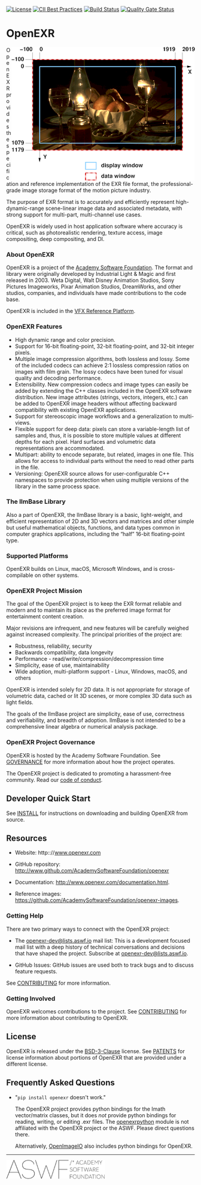 [![License](https://img.shields.io/github/license/AcademySoftwareFoundation/openexr)](LICENSE.md)
[![CII Best Practices](https://bestpractices.coreinfrastructure.org/projects/2799/badge)](https://bestpractices.coreinfrastructure.org/projects/2799)
[![Build Status](https://dev.azure.com/academysoftwarefoundation/Academy%20Software%20Foundation/_apis/build/status/academysoftwarefoundation.openexr)](https://dev.azure.com/academysoftwarefoundation/Academy%20Software%20Foundation/_build?definitionId=4&_a=summary)
[![Quality Gate Status](https://sonarcloud.io/api/project_badges/measure?project=AcademySoftwareFoundation_openexr&metric=alert_status)](https://sonarcloud.io/dashboard?id=AcademySoftwareFoundation_openexr)

# OpenEXR

<img align="right" src="/OpenEXR/doc/images/windowExample1.png">

OpenEXR provides the specification and reference implementation of the
EXR file format, the professional-grade image storage format of the
motion picture industry.

The purpose of EXR format is to accurately and efficiently represent
high-dynamic-range scene-linear image data and associated metadata,
with strong support for multi-part, multi-channel use cases.

OpenEXR is widely used in host application software where accuracy is
critical, such as photorealistic rendering, texture access, image
compositing, deep compositing, and DI.

### About OpenEXR

OpenEXR is a project of the [Academy Software
Foundation](https://www.aswf.io).  The format and library were
originally developed by Industrial Light & Magic and first released
in 2003.  Weta Digital, Walt Disney Animation Studios, Sony Pictures
Imageworks, Pixar Animation Studios, DreamWorks, and other studios,
companies, and individuals have made contributions to the code base.

OpenEXR is included in the [VFX Reference
Platform](https://vfxplatform.com).

### OpenEXR Features

* High dynamic range and color precision.
* Support for 16-bit floating-point, 32-bit floating-point, and
  32-bit integer pixels.
* Multiple image compression algorithms, both lossless and lossy. Some of
  the included codecs can achieve 2:1 lossless compression ratios on images with film grain.  The lossy codecs have been tuned for visual quality and decoding performance.
* Extensibility. New compression codecs and image types can easily be added
  by extending the C++ classes included in the OpenEXR software distribution.
  New image attributes (strings, vectors, integers, etc.) can be added to
  OpenEXR image headers without affecting backward compatibility with existing OpenEXR applications. 
* Support for stereoscopic image workflows and a generalization
  to multi-views.
* Flexible support for deep data: pixels can store a variable-length list
  of samples and, thus, it is possible to store multiple values at different depths for each pixel. Hard surfaces and volumetric data representations are accommodated.
* Multipart: ability to encode separate, but related, images in one file.
  This allows for access to individual parts without the need to read other parts in the file.
* Versioning: OpenEXR source allows for user-configurable C++
  namespaces to provide protection when using multiple versions of the
  library in the same process space.

### The IlmBase Library

Also a part of OpenEXR, the IlmBase library is a basic, light-weight,
and efficient representation of 2D and 3D vectors and matrices and
other simple but useful mathematical objects, functions, and data
types common in computer graphics applications, including the “half”
16-bit floating-point type. 

### Supported Platforms

OpenEXR builds on Linux, macOS, Microsoft Windows, and is
cross-compilable on other systems.

### OpenEXR Project Mission

The goal of the OpenEXR project is to keep the EXR format reliable and
modern and to maintain its place as the preferred image format for
entertainment content creation. 

Major revisions are infrequent, and new features will be carefully
weighed against increased complexity.  The principal priorities of the
project are:

* Robustness, reliability, security
* Backwards compatibility, data longevity
* Performance - read/write/compression/decompression time
* Simplicity, ease of use, maintainability
* Wide adoption, multi-platform support - Linux, Windows, macOS, and others

OpenEXR is intended solely for 2D data. It is not appropriate for
storage of volumetric data, cached or lit 3D scenes, or more complex
3D data such as light fields.

The goals of the IlmBase project are simplicity, ease of use,
correctness and verifiability, and breadth of adoption. IlmBase is not
intended to be a comprehensive linear algebra or numerical analysis
package.

### OpenEXR Project Governance

OpenEXR is hosted by the Academy Software Foundation. See
[GOVERNANCE](GOVERNANCE.md) for more information about how the project
operates.

The OpenEXR project is dedicated to promoting a harassment-free
community. Read our [code of conduct](CODE_OF_CONDUCT.md).

## Developer Quick Start

See [INSTALL](INSTALL.md) for instructions on downloading and building OpenEXR
from source.

## Resources

* Website: http:://www.openexr.com

* GitHub repository: http://www.github.com/AcademySoftwareFoundation/openexr

* Documentation: http://www.openexr.com/documentation.html.

* Reference images: https://github.com/AcademySoftwareFoundation/openexr-images.

### Getting Help

There are two primary ways to connect with the OpenEXR project:

* The openexr-dev@lists.aswf.io mail list: This is a development
  focused mail list with a deep history of technical conversations and decisions that have shaped the project. Subscribe at
  [openexr-dev@lists.aswf.io](https://lists.aswf.io/g/openexr-dev).

* GitHub Issues: GitHub issues are used both to track bugs and to
  discuss feature requests.

See [CONTRIBUTING](CONTRIBUTING.md) for more information.

### Getting Involved

OpenEXR welcomes contributions to the project. See
[CONTRIBUTING](CONTRIBUTING.md) for more information about
contributing to OpenEXR.

## License

OpenEXR is released under the [BSD-3-Clause](LICENSE) license. See
[PATENTS](OpenEXR/PATENTS) for license information about portions of
OpenEXR that are provided under a different license.

## Frequently Asked Questions

* "``pip install openexr`` doesn't work."

  The OpenEXR project provides python bindings for the Imath vector/matrix classes, but it does *not* provide python bindings for reading, writing, or editing .exr files.  The
  [openexrpython](https://github.com/jamesbowman/openexrpython) module is not affiliated with the OpenEXR project or the ASWF. Please direct questions there.

  Alternatively,
  [OpenImageIO](https://sites.google.com/site/openimageio/home) also
  includes python bindings for OpenEXR.

---

![aswf](/ASWF/images/aswf.png)

